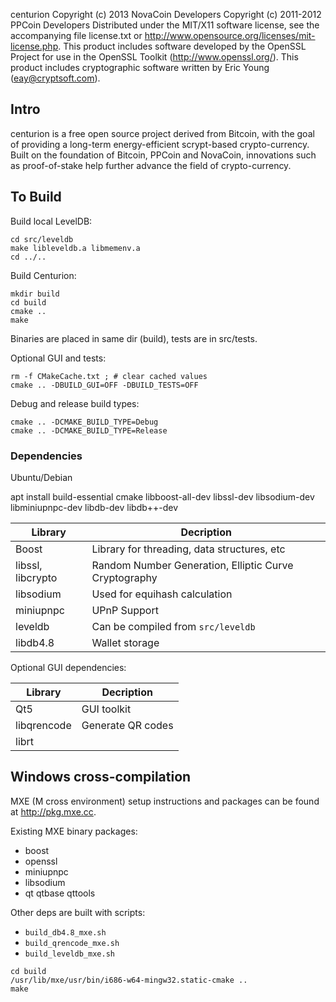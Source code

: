 centurion
Copyright (c) 2013 NovaCoin Developers
Copyright (c) 2011-2012 PPCoin Developers
Distributed under the MIT/X11 software license, see the accompanying
file license.txt or http://www.opensource.org/licenses/mit-license.php.
This product includes software developed by the OpenSSL Project for use in
the OpenSSL Toolkit (http://www.openssl.org/).  This product includes
cryptographic software written by Eric Young (eay@cryptsoft.com).


## Intro

centurion is a free open source project derived from Bitcoin, with
the goal of providing a long-term energy-efficient scrypt-based crypto-currency.
Built on the foundation of Bitcoin, PPCoin and NovaCoin, innovations such as proof-of-stake
help further advance the field of crypto-currency.

## To Build

Build local LevelDB:
```
cd src/leveldb
make libleveldb.a libmemenv.a
cd ../..
```

Build Centurion:
```
mkdir build
cd build
cmake ..
make
```
Binaries are placed in same dir (build), tests are in src/tests.

Optional GUI and tests:
```
rm -f CMakeCache.txt ; # clear cached values
cmake .. -DBUILD_GUI=OFF -DBUILD_TESTS=OFF
```

Debug and release build types:
```
cmake .. -DCMAKE_BUILD_TYPE=Debug
cmake .. -DCMAKE_BUILD_TYPE=Release
```

### Dependencies

Ubuntu/Debian

apt install build-essential cmake libboost-all-dev libssl-dev libsodium-dev libminiupnpc-dev libdb-dev libdb++-dev

| Library | Decription |
| --- | --- |
| Boost | Library for threading, data structures, etc |
| libssl, libcrypto | Random Number Generation, Elliptic Curve Cryptography |
| libsodium | Used for equihash calculation
| miniupnpc | UPnP Support |
| leveldb | Can be compiled from `src/leveldb` |
| libdb4.8 | Wallet storage |

Optional GUI dependencies:

| Library | Decription |
| --- | --- |
| Qt5 | GUI toolkit |
| libqrencode | Generate QR codes |
| librt ||

## Windows cross-compilation
MXE (M cross environment) setup instructions and packages can be found at http://pkg.mxe.cc.

Existing MXE binary packages:
- boost
- openssl
- miniupnpc
- libsodium
- qt qtbase qttools

Other deps are built with scripts:
- `build_db4.8_mxe.sh`
- `build_qrencode_mxe.sh`
- `build_leveldb_mxe.sh`

```
cd build
/usr/lib/mxe/usr/bin/i686-w64-mingw32.static-cmake ..
make
```
